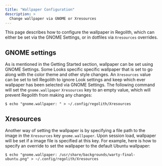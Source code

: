 ```yaml
---
title: "Wallpaper Configuration"
description: >
  Change wallpaper via GNOME or Xresources
---
```


This page describes how to configure the wallpaper in Regolith, which can either be set via the GNOME Settings, or in dotfiles via `Xresources` overrides.

## GNOME settings

As is mentioned in the Getting Started section, wallpaper can be set using GNOME Settings. Some Looks specific specific wallpaper that is set to go along with the color theme and other style changes. An `Xresources` value can be set to tell Regolith to ignore Look settings and keep which ever wallpaper has been selected via GNOME Settings. The following command will set the `gnome.wallpaper` `Xresources` key to an empty value, which will prevent Regolith from making any changes:

```console
$ echo "gnome.wallpaper: " > ~/.config/regolith/Xresources
```

## Xresources

Another way of setting the wallpaper is by specifying a file path to the image in the `Xresources` key `gnome.wallpaper`. Upon session load, wallpaper will be set if a image file is specified at this key. For example, here is how to specify an override to set the wallpaper to the default Ubuntu wallpaper:

```console
$ echo "gnome.wallpaper: /usr/share/backgrounds/warty-final-ubuntu.png" > ~/.config/regolith/Xresources
```

